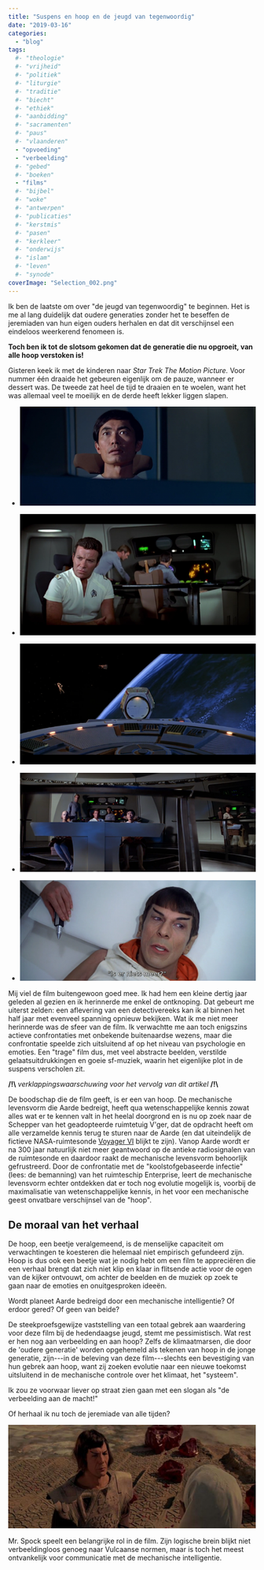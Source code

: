 ```yaml
---
title: "Suspens en hoop en de jeugd van tegenwoordig"
date: "2019-03-16"
categories: 
  - "blog"
tags:
  #- "theologie"
  #- "vrijheid"
  #- "politiek"
  #- "liturgie"
  #- "traditie"
  #- "biecht"
  #- "ethiek"
  #- "aanbidding"
  #- "sacramenten"
  #- "paus"
  #- "vlaanderen"
  - "opvoeding"
  - "verbeelding"
  #- "gebed"
  #- "boeken"
  - "films"
  #- "bijbel"
  #- "woke"
  #- "antwerpen"
  #- "publicaties"
  #- "kerstmis"
  #- "pasen"
  #- "kerkleer"
  #- "onderwijs"
  #- "islam"
  #- "leven"
  #- "synode"
coverImage: "Selection_002.png"
---
```


Ik ben de laatste om over "de jeugd van tegenwoordig" te beginnen. Het is me al lang duidelijk dat oudere generaties zonder het te beseffen de jeremiaden van hun eigen ouders herhalen en dat dit verschijnsel een eindeloos weerkerend fenomeen is.  

**Toch ben ik tot de slotsom gekomen dat de generatie die nu opgroeit, van alle hoop verstoken is!**  

Gisteren keek ik met de kinderen naar _Star Trek The Motion Picture._ Voor nummer één draaide het gebeuren eigenlijk om de pauze, wanneer er dessert was. De tweede zat heel de tijd te draaien en te woelen, want het was allemaal veel te moeilijk en de derde heeft lekker liggen slapen.  

- ![](images/Selection_004-700x293.png)
    
- ![](images/Selection_002-700x359.png)
    
- ![](images/Selection_001-700x357.png)
    
- ![](images/Selection_003-700x294.png)
    
- ![](images/Selection_005-700x297.png)
    

Mij viel de film buitengewoon goed mee. Ik had hem een kleine dertig jaar geleden al gezien en ik herinnerde me enkel de ontknoping. Dat gebeurt me uiterst zelden: een aflevering van een detectivereeks kan ik al binnen het half jaar met evenveel spanning opnieuw bekijken. Wat ik me niet meer herinnerde was de sfeer van de film. Ik verwachtte me aan toch enigszins actieve confrontaties met onbekende buitenaardse wezens, maar die confrontatie speelde zich uitsluitend af op het niveau van psychologie en emoties. Een "trage" film dus, met veel abstracte beelden, verstilde gelaatsuitdrukkingen en goeie sf-muziek, waarin het eigenlijke plot in de suspens verscholen zit.  

**/!\\** _verklappingswaarschuwing voor het vervolg van dit artikel_ **/!\\**  

De boodschap die de film geeft, is er een van hoop. De mechanische levensvorm die Aarde bedreigt, heeft qua wetenschappelijke kennis zowat alles wat er te kennen valt in het heelal doorgrond en is nu op zoek naar de Schepper van het geadopteerde ruimtetuig V'ger, dat de opdracht heeft om alle verzamelde kennis terug te sturen naar de Aarde (en dat uiteindelijk de fictieve NASA-ruimtesonde [Voyager VI](https://memory-alpha.fandom.com/wiki/Voyager_6) blijkt te zijn). Vanop Aarde wordt er na 300 jaar natuurlijk niet meer geantwoord op de antieke radiosignalen van de ruimtesonde en daardoor raakt de mechanische levensvorm behoorlijk gefrustreerd. Door de confrontatie met de "koolstofgebaseerde infectie" (lees: de bemanning) van het ruimteschip Enterprise, leert de mechanische levensvorm echter ontdekken dat er toch nog evolutie mogelijk is, voorbij de maximalisatie van wetenschappelijke kennis, in het voor een mechanische geest onvatbare verschijnsel van de "hoop".  

## De moraal van het verhaal

De hoop, een beetje veralgemeend, is de menselijke capaciteit om verwachtingen te koesteren die helemaal niet empirisch gefundeerd zijn. Hoop is dus ook een beetje wat je nodig hebt om een film te appreciëren die een verhaal brengt dat zich niet klip en klaar in flitsende actie voor de ogen van de kijker ontvouwt, om achter de beelden en de muziek op zoek te gaan naar de emoties en onuitgesproken ideeën.  

Wordt planeet Aarde bedreigd door een mechanische intelligentie? Of erdoor gered? Of geen van beide?

De steekproefsgewijze vaststelling van een totaal gebrek aan waardering voor deze film bij de hedendaagse jeugd, stemt me pessimistisch. Wat rest er hen nog aan verbeelding en aan hoop? Zelfs de klimaatmarsen, die door de 'oudere generatie' worden opgehemeld als tekenen van hoop in de jonge generatie, zijn---in de beleving van deze film---slechts een bevestiging van hun gebrek aan hoop, want zij zoeken evolutie naar een nieuwe toekomst uitsluitend in de mechanische controle over het klimaat, het "systeem".

Ik zou ze voorwaar liever op straat zien gaan met een slogan als "de verbeelding aan de macht!"

Of herhaal ik nu toch de jeremiade van alle tijden?

![](images/star-trek-motion-picture-spock-on-vulcan-700x292.jpg)

Mr. Spock speelt een belangrijke rol in de film. Zijn logische brein blijkt niet verbeeldingloos genoeg naar Vulcaanse normen, maar is toch het meest ontvankelijk voor communicatie met de mechanische intelligentie.
